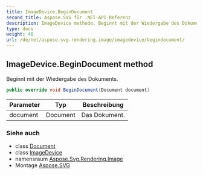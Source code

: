 ```yaml
---
title: ImageDevice.BeginDocument
second_title: Aspose.SVG für .NET-API-Referenz
description: ImageDevice methode. Beginnt mit der Wiedergabe des Dokuments.
type: docs
weight: 40
url: /de/net/aspose.svg.rendering.image/imagedevice/begindocument/
---
```

## ImageDevice.BeginDocument method

Beginnt mit der Wiedergabe des Dokuments.

```csharp
public override void BeginDocument(Document document)
```

| Parameter | Typ | Beschreibung |
| --- | --- | --- |
| document | Document | Das Dokument. |

### Siehe auch

* class [Document](../../../aspose.svg.dom/document/)
* class [ImageDevice](../)
* namensraum [Aspose.Svg.Rendering.Image](../../imagedevice/)
* Montage [Aspose.SVG](../../../)


